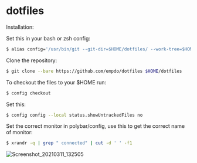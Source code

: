 # dotfiles

Installation:

Set this in your bash or zsh config:
~~~ sh
$ alias config='/usr/bin/git --git-dir=$HOME/dotfiles/ --work-tree=$HOME'
~~~

Clone the repository:
~~~ sh
$ git clone --bare https://github.com/empdo/dotfiles $HOME/dotfiles
~~~

To checkout the files to your $HOME run:
~~~ sh
$ config checkout
~~~

Set this:
~~~ sh
$ config config --local status.showUntrackedFiles no
~~~


Set the correct monitor in polybar/config,
use this to get the correct name of monitor:
~~~ sh
$ xrandr -q | grep " connected" | cut -d ' ' -f1
~~~
![Screenshot_20210311_132505](https://user-images.githubusercontent.com/37713376/110790443-5261f980-8271-11eb-9163-bbad4a047b47.png)

